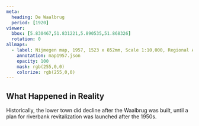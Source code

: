 ```yaml
---
meta:
  heading: De Waalbrug
  period: [1920]
viewer:
  bbox: [5.830467,51.831221,5.890535,51.868326]
  rotation: 0
allmaps:
  - label: Nijmegen map, 1957, 1523 x 852mm, Scale 1:10,000, Regional Archive Nijmegen.
    annotation: map1957.json
    opacity: 100
    mask: rgb(255,0,0)
    colorize: rgb(255,0,0)
---
```


## What Happened in Reality

Historically, the lower town did decline after the Waalbrug was built, until a plan for riverbank revitalization was launched after the 1950s.
